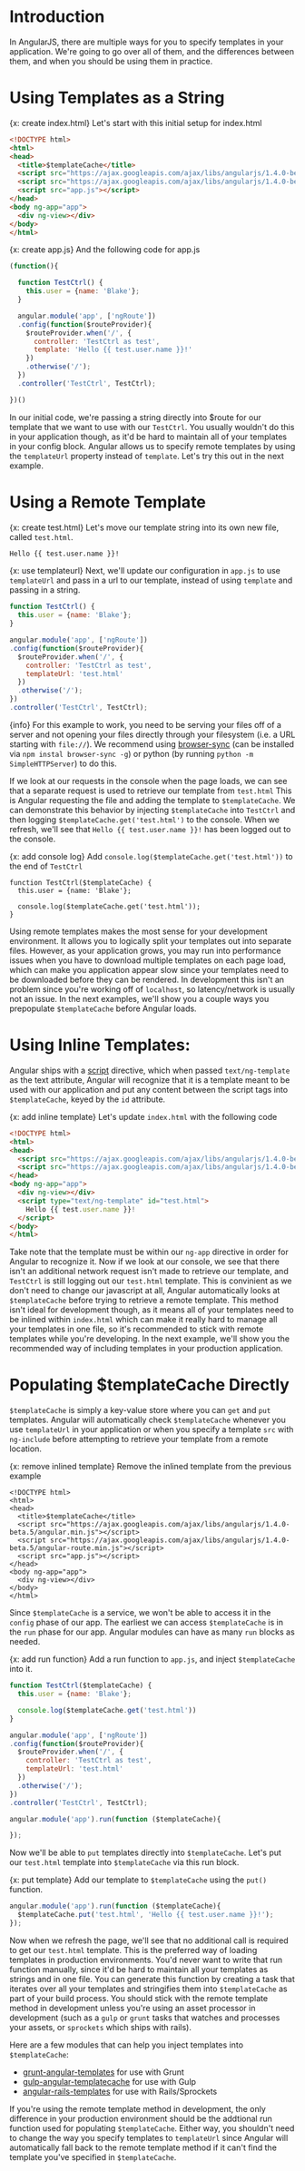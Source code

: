 # Introduction

In AngularJS, there are multiple ways for you to specify templates in your
application. We're going to go over all of them, and the differences between
them, and when you should be using them in practice.

# Using Templates as a String

{x: create index.html}
Let's start with this initial setup for index.html

```html
<!DOCTYPE html>
<html>
<head>
  <title>$templateCache</title>
  <script src="https://ajax.googleapis.com/ajax/libs/angularjs/1.4.0-beta.5/angular.min.js"></script>
  <script src="https://ajax.googleapis.com/ajax/libs/angularjs/1.4.0-beta.5/angular-route.min.js"></script>
  <script src="app.js"></script>
</head>
<body ng-app="app">
  <div ng-view></div>
</body>
</html>
```

{x: create app.js}
And the following code for app.js

```javascript
(function(){

  function TestCtrl() {
    this.user = {name: 'Blake'};
  }

  angular.module('app', ['ngRoute'])
  .config(function($routeProvider){
    $routeProvider.when('/', {
      controller: 'TestCtrl as test',
      template: 'Hello {{ test.user.name }}!'
    })
    .otherwise('/');
  })
  .controller('TestCtrl', TestCtrl);

})()
```

In our initial code, we're passing a string directly into $route for our
template that we want to use with our `TestCtrl`. You usually wouldn't do this
in your application though, as it'd be hard to maintain all of your templates
in your config block. Angular allows us to specify remote templates by using
the `templateUrl` property instead of `template`. Let's try this out in the
next example.

# Using a Remote Template

{x: create test.html}
Let's move our template string into its own new file, called `test.html`.

```html
Hello {{ test.user.name }}!
```

{x: use templateurl}
Next, we'll update our configuration in `app.js` to use `templateUrl` and pass
in a url to our template, instead of using `template` and passing in a string.

```javascript
function TestCtrl() {
  this.user = {name: 'Blake'};
}

angular.module('app', ['ngRoute'])
.config(function($routeProvider){
  $routeProvider.when('/', {
    controller: 'TestCtrl as test',
    templateUrl: 'test.html'
  })
  .otherwise('/');
})
.controller('TestCtrl', TestCtrl);
```

{info}
For this example to work, you need to be serving your files off of a server and
not opening your files directly through your filesystem (i.e. a URL starting
with `file://`). We recommend using [browser-sync](http://www.browsersync.io/)
(can be installed via `npm instal browser-sync -g`) or python (by running
`python -m SimpleHTTPServer`) to do this.

If we look at our requests in the console when the page loads, we can see that
a separate request is used to retrieve our template from `test.html` This is
Angular requesting the file and adding the template to `$templateCache`. We
can demonstrate this behavior by injecting `$templateCache` into `TestCtrl` and
then logging `$templateCache.get('test.html')` to the console. When we refresh,
we'll see that `Hello {{ test.user.name }}!` has been logged out to the console.

{x: add console log}
Add `console.log($templateCache.get('test.html'))` to the end of `TestCtrl`

```
function TestCtrl($templateCache) {
  this.user = {name: 'Blake'};

  console.log($templateCache.get('test.html'));
}
```

Using remote templates makes the most sense for your development environment.
It allows you to logically split your templates out into separate files.
However, as your application grows, you may run into performance issues when
you have to download multiple templates on each page load, which can make you
application appear slow since your templates need to be downloaded before they
can be rendered. In development this isn't an problem since you're working off
of `localhost`, so latency/network is usually not an issue. In the next
examples, we'll show you a couple ways you prepopulate `$templateCache` before
Angular loads.

# Using Inline Templates:

Angular ships with a [script](https://docs.angularjs.org/api/ng/directive/script)
directive, which when passed `text/ng-template` as the text attribute, Angular
will recognize that it is a template meant to be used with our application and
put any content between the script tags into `$templateCache`, keyed by the
`id` attribute.

{x: add inline template}
Let's update `index.html` with the following code


```html
<!DOCTYPE html>
<html>
<head>
  <script src="https://ajax.googleapis.com/ajax/libs/angularjs/1.4.0-beta.5/angular.min.js"></script>
  <script src="https://ajax.googleapis.com/ajax/libs/angularjs/1.4.0-beta.5/angular-route.min.js"></script>
</head>
<body ng-app="app">
  <div ng-view></div>
  <script type="text/ng-template" id="test.html">
    Hello {{ test.user.name }}!
  </script>
</body>
</html>
```

Take note that the template must be within our `ng-app` directive in order for
Angular to recognize it. Now if we look at our console, we see that there isn't
an additional network request isn't made to retrieve our template, and
`TestCtrl` is still logging out our `test.html` template. This is convinient as
we don't need to change our javascript at all, Angular automatically looks at
`$templateCache` before trying to retrieve a remote template. This method isn't
ideal for development though, as it means all of your templates need to be
inlined within `index.html` which can make it really hard to manage all your
templates in one file, so it's recommended to stick with remote templates while
you're developing. In the next example, we'll show you the recommended way of
including templates in your production application.

# Populating $templateCache Directly

`$templateCache` is simply a key-value store where you can `get` and `put`
templates. Angular will automatically check `$templateCache` whenever you use
`templateUrl` in your application or when you specify a template `src` with
`ng-include` before attempting to retrieve your template from a remote location.

{x: remove inlined template}
Remove the inlined template from the previous example

```
<!DOCTYPE html>
<html>
<head>
  <title>$templateCache</title>
  <script src="https://ajax.googleapis.com/ajax/libs/angularjs/1.4.0-beta.5/angular.min.js"></script>
  <script src="https://ajax.googleapis.com/ajax/libs/angularjs/1.4.0-beta.5/angular-route.min.js"></script>
  <script src="app.js"></script>
</head>
<body ng-app="app">
  <div ng-view></div>
</body>
</html>
```

Since `$templateCache` is a service, we won't be able to access it in the
`config` phase of our app. The earliest we can access `$templateCache` is in
the `run` phase for our app. Angular modules can have as many `run` blocks
as needed.

{x: add run function}
Add a run function to `app.js`, and inject `$templateCache` into it.

```javascript
function TestCtrl($templateCache) {
  this.user = {name: 'Blake'};

  console.log($templateCache.get('test.html'))
}

angular.module('app', ['ngRoute'])
.config(function($routeProvider){
  $routeProvider.when('/', {
    controller: 'TestCtrl as test',
    templateUrl: 'test.html'
  })
  .otherwise('/');
})
.controller('TestCtrl', TestCtrl);

angular.module('app').run(function ($templateCache){

});
```

Now we'll be able to `put` templates directly into `$templateCache`. Let's put
our `test.html` template into `$templateCache` via this run block.

{x: put template}
Add our template to `$templateCache` using the `put()` function.

```javascript
angular.module('app').run(function ($templateCache){
  $templateCache.put('test.html', 'Hello {{ test.user.name }}!');
});
```

Now when we refresh the page, we'll see that no additional call is required to
get our `test.html` template. This is the preferred way of loading templates in
production environments. You'd never want to write that run function manually,
since it'd be hard to maintain all your templates as strings and in one file.
You can generate this function by creating a task that iterates over all your
templates and stringifies them into `$templateCache` as part of your build
process. You should stick with the remote template method in development unless
you're using an asset processor in development (such as a `gulp` or `grunt`
tasks that watches and processes your assets, or `sprockets` which ships with
rails).

Here are a few modules that can help you inject templates into `$templateCache`:
- [grunt-angular-templates](https://github.com/ericclemmons/grunt-angular-templates)
  for use with Grunt
- [gulp-angular-templatecache](https://github.com/miickel/gulp-angular-templatecache)
  for use with Gulp
- [angular-rails-templates](https://github.com/pitr/angular-rails-templates) for
  use with Rails/Sprockets

If you're using the remote template method in development, the only difference
in your production environment should be the addtional run function used for
populating `$templateCache`. Either way, you shouldn't need to change the way
you specify templates to `templateUrl` since Angular will automatically fall
back to the remote template method if it can't find the template you've
specified in `$templateCache`.
